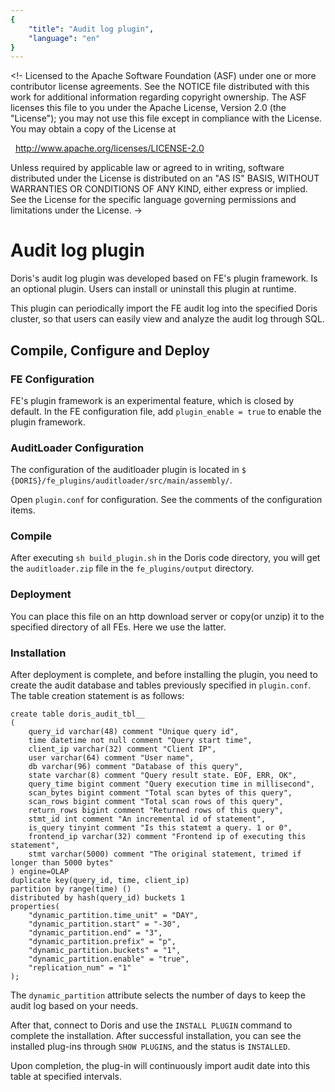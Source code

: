 ```yaml
---
{
    "title": "Audit log plugin",
    "language": "en"
}
---
```


<!-
Licensed to the Apache Software Foundation (ASF) under one
or more contributor license agreements. See the NOTICE file
distributed with this work for additional information
regarding copyright ownership. The ASF licenses this file
to you under the Apache License, Version 2.0 (the
"License"); you may not use this file except in compliance
with the License. You may obtain a copy of the License at

  http://www.apache.org/licenses/LICENSE-2.0

Unless required by applicable law or agreed to in writing,
software distributed under the License is distributed on an
"AS IS" BASIS, WITHOUT WARRANTIES OR CONDITIONS OF ANY
KIND, either express or implied. See the License for the
specific language governing permissions and limitations
under the License.
->

# Audit log plugin

Doris's audit log plugin was developed based on FE's plugin framework. Is an optional plugin. Users can install or uninstall this plugin at runtime.

This plugin can periodically import the FE audit log into the specified Doris cluster, so that users can easily view and analyze the audit log through SQL.

## Compile, Configure and Deploy

### FE Configuration

FE's plugin framework is an experimental feature, which is closed by default. In the FE configuration file, add `plugin_enable = true` to enable the plugin framework.

### AuditLoader Configuration

The configuration of the auditloader plugin is located in `$ {DORIS}/fe_plugins/auditloader/src/main/assembly/`.

Open `plugin.conf` for configuration. See the comments of the configuration items.

### Compile

After executing `sh build_plugin.sh` in the Doris code directory, you will get the `auditloader.zip` file in the `fe_plugins/output` directory.

### Deployment

You can place this file on an http download server or copy(or unzip) it to the specified directory of all FEs. Here we use the latter.

### Installation

After deployment is complete, and before installing the plugin, you need to create the audit database and tables previously specified in `plugin.conf`. The table creation statement is as follows:

```
create table doris_audit_tbl__
(
    query_id varchar(48) comment "Unique query id",
    time datetime not null comment "Query start time",
    client_ip varchar(32) comment "Client IP",
    user varchar(64) comment "User name",
    db varchar(96) comment "Database of this query",
    state varchar(8) comment "Query result state. EOF, ERR, OK",
    query_time bigint comment "Query execution time in millisecond",
    scan_bytes bigint comment "Total scan bytes of this query",
    scan_rows bigint comment "Total scan rows of this query",
    return_rows bigint comment "Returned rows of this query",
    stmt_id int comment "An incremental id of statement",
    is_query tinyint comment "Is this statemt a query. 1 or 0",
    frontend_ip varchar(32) comment "Frontend ip of executing this statement",
    stmt varchar(5000) comment "The original statement, trimed if longer than 5000 bytes"
) engine=OLAP
duplicate key(query_id, time, client_ip)
partition by range(time) ()
distributed by hash(query_id) buckets 1
properties(
    "dynamic_partition.time_unit" = "DAY",
    "dynamic_partition.start" = "-30",
    "dynamic_partition.end" = "3",
    "dynamic_partition.prefix" = "p",
    "dynamic_partition.buckets" = "1",
    "dynamic_partition.enable" = "true",
    "replication_num" = "1"
);
```

The `dynamic_partition` attribute selects the number of days to keep the audit log based on your needs.

After that, connect to Doris and use the `INSTALL PLUGIN` command to complete the installation. After successful installation, you can see the installed plug-ins through `SHOW PLUGINS`, and the status is `INSTALLED`.

Upon completion, the plug-in will continuously import audit date into this table at specified intervals.